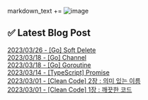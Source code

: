 

markdown_text += ![image](https://user-images.githubusercontent.com/76645095/162124599-f9d701d6-e523-49c4-a6ce-193dc38f1026.png)

## ✅ Latest Blog Post

[2023/03/26 - [Go] Soft Delete](https://jojaeng2.tistory.com/79) <br/>
[2023/03/18 - [Go] Channel](https://jojaeng2.tistory.com/78) <br/>
[2023/03/18 - [Go] Goroutine](https://jojaeng2.tistory.com/77) <br/>
[2023/03/14 - [TypeScript] Promise](https://jojaeng2.tistory.com/76) <br/>
[2023/03/01 - [Clean Code] 2장 : 의미 있는 이름](https://jojaeng2.tistory.com/75) <br/>
[2023/03/01 - [Clean Code] 1장 : 깨끗한 코드](https://jojaeng2.tistory.com/74) <br/>
